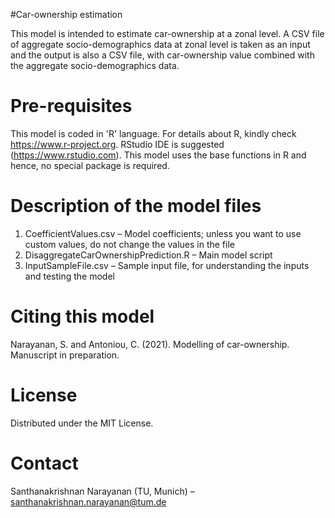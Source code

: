 #Car-ownership estimation

This model is intended to estimate car-ownership at a zonal level. A CSV file of aggregate socio-demographics data at zonal level  is taken as an input and the output is also a CSV file, with car-ownership value combined with the aggregate socio-demographics data. 

# Pre-requisites

This model is coded in 'R' language. For details about R, kindly check https://www.r-project.org. RStudio IDE is suggested (https://www.rstudio.com). This model uses the base functions in R and hence, no special package is required.

# Description of the model files
1.	CoefficientValues.csv – Model coefficients; unless you want to use custom values, do not change the values in the file
2.	DisaggregateCarOwnershipPrediction.R – Main model script
3.	InputSampleFile.csv – Sample input file, for understanding the inputs and testing the model

# Citing this model

Narayanan, S. and Antoniou, C. (2021).  Modelling of car-ownership. Manuscript in preparation.

# License

Distributed under the MIT License.

# Contact

Santhanakrishnan Narayanan (TU, Munich) – santhanakrishnan.narayanan@tum.de
